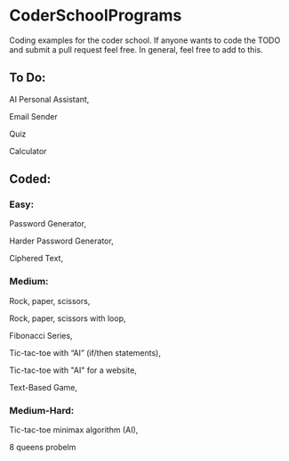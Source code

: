 # CoderSchoolPrograms
Coding examples for the coder school. If anyone wants to code the TODO and submit a pull request feel free. In general, feel free to add to this.

## To Do:

AI Personal Assistant,

Email Sender

Quiz

Calculator


## Coded:

### Easy:

Password Generator,

Harder Password Generator,

Ciphered Text,


### Medium:

Rock, paper, scissors,

Rock, paper, scissors with loop,

Fibonacci Series,

Tic-tac-toe with “AI” (if/then statements),

Tic-tac-toe with "AI" for a website,

Text-Based Game,


### Medium-Hard:

Tic-tac-toe minimax algorithm (AI),

8 queens probelm
